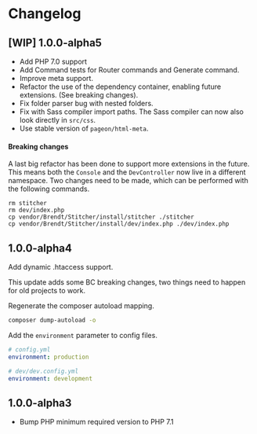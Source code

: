 # Changelog

## [WIP] 1.0.0-alpha5 

- Add PHP 7.0 support
- Add Command tests for Router commands and Generate command.
- Improve meta support.
- Refactor the use of the dependency container, enabling future extensions. (See breaking changes).
- Fix folder parser bug with nested folders.
- Fix with Sass compiler import paths. The Sass compiler can now also look directly in `src/css`.
- Use stable version of `pageon/html-meta`.

#### Breaking changes

A last big refactor has been done to support more extensions in the future. This means both the `Console` and the `DevController`
 now live in a different namespace. Two changes need to be made, which can be performed with the following commands.

```
rm stitcher
rm dev/index.php
cp vendor/Brendt/Stitcher/install/stitcher ./stitcher
cp vendor/Brendt/Stitcher/install/dev/index.php ./dev/index.php
```
 
## 1.0.0-alpha4

Add dynamic .htaccess support. 

This update adds some BC breaking changes, two things need to happen for old projects to work.
   
Regenerate the composer autoload mapping.   

```sh
composer dump-autoload -o
```

Add the `environment` parameter to config files.

```yaml
# config.yml
environment: production

# dev/dev.config.yml
environment: development
```

## 1.0.0-alpha3

- Bump PHP minimum required version to PHP 7.1
